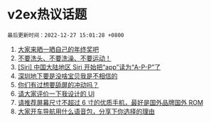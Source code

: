 # v2ex热议话题

`最后更新时间：2022-12-27 15:01:28 +0800`

1. [大家来晒一晒自己的年终奖吧](https://www.v2ex.com/t/904879)
1. [不要洗头、不要洗澡、不要运动！](https://www.v2ex.com/t/904895)
1. [[Siri] 中国大陆地区 Siri 开始把“app”读为“A-P-P”了](https://www.v2ex.com/t/904875)
1. [深圳地下要是没啥宝贝我是不相信的](https://www.v2ex.com/t/904869)
1. [你们有过想要舔屏的冲动吗？](https://www.v2ex.com/t/904840)
1. [请大家评价一下我设计的 UI](https://www.v2ex.com/t/904855)
1. [请推荐屏幕尺寸不超过 6 寸的优质手机，最好是国外品牌国外 ROM](https://www.v2ex.com/t/904857)
1. [大家开车导航用什么语音包，分享下你选择的理由](https://www.v2ex.com/t/904785)

